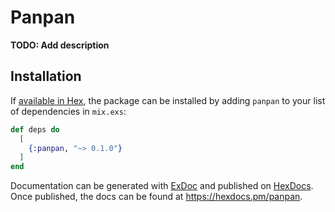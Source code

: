 # Panpan

**TODO: Add description**

## Installation

If [available in Hex](https://hex.pm/docs/publish), the package can be installed
by adding `panpan` to your list of dependencies in `mix.exs`:

```elixir
def deps do
  [
    {:panpan, "~> 0.1.0"}
  ]
end
```

Documentation can be generated with [ExDoc](https://github.com/elixir-lang/ex_doc)
and published on [HexDocs](https://hexdocs.pm). Once published, the docs can
be found at <https://hexdocs.pm/panpan>.

